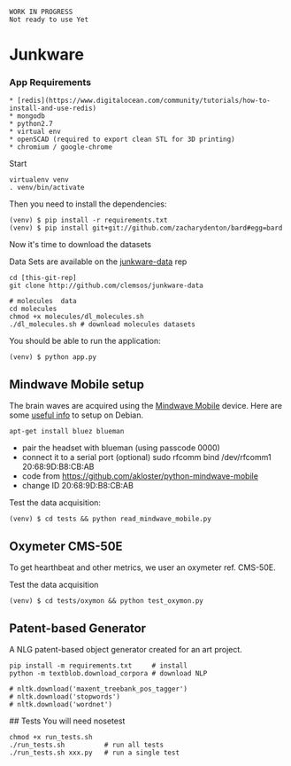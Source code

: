 
    WORK IN PROGRESS
    Not ready to use Yet
    
# Junkware

### App Requirements

    * [redis](https://www.digitalocean.com/community/tutorials/how-to-install-and-use-redis)
    * mongodb
    * python2.7
    * virtual env
    * openSCAD (required to export clean STL for 3D printing)
    * chromium / google-chrome

Start

    virtualenv venv
    . venv/bin/activate

Then you need to install the dependencies:

    (venv) $ pip install -r requirements.txt
    (venv) $ pip install git+git://github.com/zacharydenton/bard#egg=bard

Now it's time to download the datasets

Data Sets are available on the [junkware-data](https://github.com/clemsos/junkware-data) rep

    cd [this-git-rep]
    git clone http://github.com/clemsos/junkware-data
    
    # molecules  data
    cd molecules
    chmod +x molecules/dl_molecules.sh
    ./dl_molecules.sh # download molecules datasets


You should be able to run the application:

    (venv) $ python app.py


## Mindwave Mobile setup

The brain waves are acquired using the [Mindwave Mobile](http://store.neurosky.com/products/mindwave-mobile) device. Here are some [useful info](https://www.linkedin.com/groups/Using-MindWave-Mobile-on-linux-3572341.S.161360515) to setup on Debian.

    apt-get install bluez blueman

* pair the headset with blueman (using passcode 0000) 
* connect it to a serial port (optional)
    sudo rfcomm bind /dev/rfcomm1 20:68:9D:B8:CB:AB
* code from https://github.com/akloster/python-mindwave-mobile
* change ID 20:68:9D:B8:CB:AB

Test the data acquisition:

    (venv) $ cd tests && python read_mindwave_mobile.py


## Oxymeter CMS-50E

To get hearthbeat and other metrics, we user an oxymeter ref. CMS-50E.

Test the data acquisition

    (venv) $ cd tests/oxymon && python test_oxymon.py


## Patent-based Generator

A NLG patent-based object generator created for an art project.

    pip install -m requirements.txt     # install
    python -m textblob.download_corpora # download NLP

    # nltk.download('maxent_treebank_pos_tagger')
    # nltk.download('stopwords')
    # nltk.download('wordnet')


## Tests
You will need nosetest

    chmod +x run_tests.sh
    ./run_tests.sh          # run all tests
    ./run_tests.sh xxx.py   # run a single test
